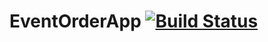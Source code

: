 # EventOrderApp [![Build Status](https://travis-ci.org/nikita-d/event_order.svg?branch=master)](https://travis-ci.org/nikita-d/event_order)
